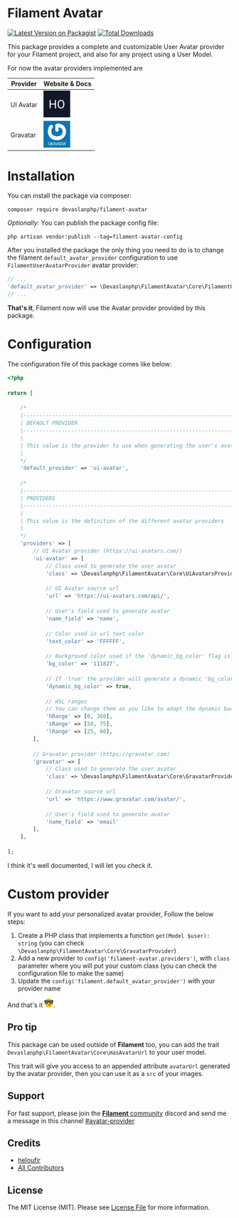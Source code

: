 # Filament Avatar

[![Latest Version on Packagist](https://img.shields.io/packagist/v/devaslanphp/filament-avatar.svg?style=flat-square)](https://packagist.org/packages/devaslanphp/filament-avatar)
[![Total Downloads](https://img.shields.io/packagist/dt/devaslanphp/filament-avatar.svg?style=flat-square)](https://packagist.org/packages/devaslanphp/filament-avatar)

This package provides a complete and customizable User Avatar provider for your Filament project, and also for any project using a User Model.

For now the avatar providers implemented are 

| Provider  | Website & Docs                                                                     |
|-----------|------------------------------------------------------------------------------------|
| UI Avatar | [<img src="github-content/ui-avatar.svg" width="60px" />](https://ui-avatars.com/) |
| Gravatar  | [<img src="github-content/gravatar.jpg" width="60px" />](https://gravatar.com)     |

# Installation

You can install the package via composer:

```shell
composer require devaslanphp/filament-avatar
```

*Optionally*: You can publish the package config file:

```shell
php artisan vendor:publish --tag=filament-avatar-config
```

After you installed the package the only thing you need to do is to change the filament `default_avatar_provider` configuration to use `FilamentUserAvatarProvider` avatar provider:

```php
// ...
'default_avatar_provider' => \Devaslanphp\FilamentAvatar\Core\FilamentUserAvatarProvider::class,
// ...
```

**That's it**, Filament now will use the Avatar provider provided by this package.

# Configuration

The configuration file of this package comes like below:

```php
<?php

return [

    /*
    |--------------------------------------------------------------------------
    | DEFAULT PROVIDER
    |--------------------------------------------------------------------------
    |
    | This value is the provider to use when generating the user's avatar url
    |
    */
    'default_provider' => 'ui-avatar',

    /*
    |--------------------------------------------------------------------------
    | PROVIDERS
    |--------------------------------------------------------------------------
    |
    | This value is the definition of the different avatar providers
    |
    */
    'providers' => [
        // UI Avatar provider (https://ui-avatars.com/)
        'ui-avatar' => [
            // Class used to generate the user avatar
            'class' => \Devaslanphp\FilamentAvatar\Core\UiAvatarsProvider::class,

            // UI Avatar source url
            'url' => 'https://ui-avatars.com/api/',

            // User's field used to generate avatar
            'name_field' => 'name',

            // Color used in url text color
            'text_color' => 'FFFFFF',

            // Background color used if the 'dynamic_bg_color' flag is false
            'bg_color' => '111827',

            // If 'true' the provider will generate a dynamic 'bg_color' based on user's name
            'dynamic_bg_color' => true,

            // HSL ranges
            // You can change them as you like to adapt the dynamic background color
            'hRange' => [0, 360],
            'sRange' => [50, 75],
            'lRange' => [25, 60],
        ],

        // Gravatar provider (https://gravatar.com)
        'gravatar' => [
            // Class used to generate the user avatar
            'class' => \Devaslanphp\FilamentAvatar\Core\GravatarProvider::class,

            // Gravatar source url
            'url' => 'https://www.gravatar.com/avatar/',

            // User's field used to generate avatar
            'name_field' => 'email'
        ],
    ],

];
```

I think it's well documented, I will let you check it.

# Custom provider

If you want to add your personalized avatar provider, Follow the below steps:
1. Create a PHP class that implements a function `get(Model $user): string` (you can check `\Devaslanphp\FilamentAvatar\Core\GravatarProvider`)
2. Add a new provider to `config('filament-avatar.providers')`, with `class` parameter where you will put your custom class (you can check the configuration file to make the same)
3. Update the `config('filament.default_avatar_provider')` with your provider name

And that's it <img src="github-content/smiley.png" width="20px">.

## Pro tip

This package can be used outside of **Filament** too, you can add the trait `Devaslanphp\FilamentAvatar\Core\HasAvatarUrl` to your user model.

This trait will give you access to an appended attribute `avatarUrl` generated by the avatar provider, then you can use it as a `src` of your images.

## Support

For fast support, please join the [**Filament** community](https://filamentphp.com/discord) discord and send me a message in this channel [#avatar-provider](https://discord.com/channels/883083792112300104/1022104259644362823)

## Credits

- [heloufir](https://github.com/heloufir)
- [All Contributors](https://github.com/devaslanphp/filament-avatar/graphs/contributors)

## License

The MIT License (MIT). Please see [License File](LICENSE.md) for more information.
